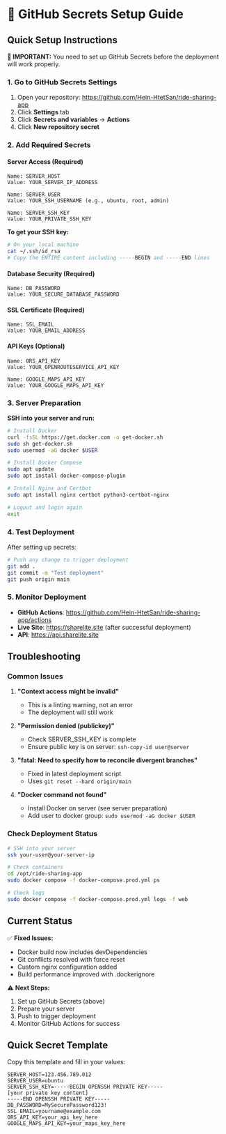 # 🔧 GitHub Secrets Setup Guide

## Quick Setup Instructions

**🚨 IMPORTANT:** You need to set up GitHub Secrets before the deployment will work properly.

### 1. Go to GitHub Secrets Settings
1. Open your repository: https://github.com/Hein-HtetSan/ride-sharing-app
2. Click **Settings** tab
3. Click **Secrets and variables** → **Actions**
4. Click **New repository secret**

### 2. Add Required Secrets

#### Server Access (Required)
```
Name: SERVER_HOST
Value: YOUR_SERVER_IP_ADDRESS
```

```
Name: SERVER_USER  
Value: YOUR_SSH_USERNAME (e.g., ubuntu, root, admin)
```

```
Name: SERVER_SSH_KEY
Value: YOUR_PRIVATE_SSH_KEY
```

**To get your SSH key:**
```bash
# On your local machine
cat ~/.ssh/id_rsa
# Copy the ENTIRE content including -----BEGIN and -----END lines
```

#### Database Security (Required)
```
Name: DB_PASSWORD
Value: YOUR_SECURE_DATABASE_PASSWORD
```

#### SSL Certificate (Required)
```
Name: SSL_EMAIL
Value: YOUR_EMAIL_ADDRESS
```

#### API Keys (Optional)
```
Name: ORS_API_KEY
Value: YOUR_OPENROUTESERVICE_API_KEY
```

```
Name: GOOGLE_MAPS_API_KEY  
Value: YOUR_GOOGLE_MAPS_API_KEY
```

### 3. Server Preparation

**SSH into your server and run:**

```bash
# Install Docker
curl -fsSL https://get.docker.com -o get-docker.sh
sudo sh get-docker.sh
sudo usermod -aG docker $USER

# Install Docker Compose
sudo apt update
sudo apt install docker-compose-plugin

# Install Nginx and Certbot
sudo apt install nginx certbot python3-certbot-nginx

# Logout and login again
exit
```

### 4. Test Deployment

After setting up secrets:

```bash
# Push any change to trigger deployment
git add .
git commit -m "Test deployment"
git push origin main
```

### 5. Monitor Deployment

- **GitHub Actions**: https://github.com/Hein-HtetSan/ride-sharing-app/actions
- **Live Site**: https://sharelite.site (after successful deployment)
- **API**: https://api.sharelite.site

## Troubleshooting

### Common Issues

1. **"Context access might be invalid"**
   - This is a linting warning, not an error
   - The deployment will still work

2. **"Permission denied (publickey)"**
   - Check SERVER_SSH_KEY is complete
   - Ensure public key is on server: `ssh-copy-id user@server`

3. **"fatal: Need to specify how to reconcile divergent branches"**
   - Fixed in latest deployment script
   - Uses `git reset --hard origin/main`

4. **"Docker command not found"**
   - Install Docker on server (see server preparation)
   - Add user to docker group: `sudo usermod -aG docker $USER`

### Check Deployment Status

```bash
# SSH into your server
ssh your-user@your-server-ip

# Check containers
cd /opt/ride-sharing-app
sudo docker compose -f docker-compose.prod.yml ps

# Check logs
sudo docker compose -f docker-compose.prod.yml logs -f web
```

## Current Status

✅ **Fixed Issues:**
- Docker build now includes devDependencies
- Git conflicts resolved with force reset
- Custom nginx configuration added
- Build performance improved with .dockerignore

⚠️ **Next Steps:**
1. Set up GitHub Secrets (above)
2. Prepare your server 
3. Push to trigger deployment
4. Monitor GitHub Actions for success

## Quick Secret Template

Copy this template and fill in your values:

```
SERVER_HOST=123.456.789.012
SERVER_USER=ubuntu
SERVER_SSH_KEY=-----BEGIN OPENSSH PRIVATE KEY-----
[your private key content]
-----END OPENSSH PRIVATE KEY-----
DB_PASSWORD=MySecurePassword123!
SSL_EMAIL=yourname@example.com
ORS_API_KEY=your_api_key_here
GOOGLE_MAPS_API_KEY=your_maps_key_here
```
